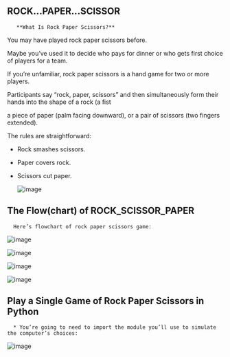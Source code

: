 ## ROCK...PAPER...SCISSOR

       **What Is Rock Paper Scissors?**
       
You may have played rock paper scissors before. 

Maybe you’ve used it to decide who pays for dinner or who gets first choice of players for a team.

If you’re unfamiliar, rock paper scissors is a hand game for two or more players.

Participants say “rock, paper, scissors” and then simultaneously form their hands into the shape of a rock (a fist

a piece of paper (palm facing downward), or a pair of scissors (two fingers extended).

The rules are straightforward:

   - Rock smashes scissors.
   - Paper covers rock.
   - Scissors cut paper.
   
   
       ![image](https://user-images.githubusercontent.com/100950189/188866105-91ec1519-c94a-4506-b0c1-133133121e40.png)    

## The Flow(chart) of ROCK_SCISSOR_PAPER
      
      Here’s flowchart of rock paper scissors game:
      
   ![image](https://user-images.githubusercontent.com/100950189/188867657-354e9c65-1cfd-4ca1-81eb-4dc386edcbe2.png)   
   
  ![image](https://user-images.githubusercontent.com/100950189/188867762-629a7e83-79e5-4289-95fc-bc13a652454c.png)      
      
  ![image](https://user-images.githubusercontent.com/100950189/188867879-0b258c47-f346-4d9d-afa7-b6aaab0243be.png)  
  
![image](https://user-images.githubusercontent.com/100950189/188868008-d66e69fb-2fa5-4b42-b10b-54e16c73e594.png)


## Play a Single Game of Rock Paper Scissors in Python

      * You’re going to need to import the module you’ll use to simulate the computer’s choices:
      
   ![image](https://user-images.githubusercontent.com/100950189/188869275-d4672bbb-ec35-437b-8462-597dbc055525.png)

 
   
